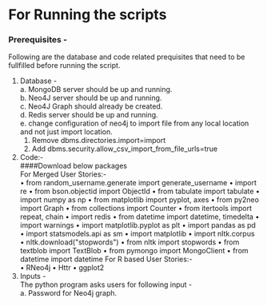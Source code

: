 # For Running the scripts

### Prerequisites -
Following are the database and code related prequisites that need to be fullfilled before running the script.  
1.	Database -  
  a. MongoDB server should be up and running.  
  b. Neo4J server should be up and running.  
  c. Neo4J Graph should already be created.  
  d. Redis server should be up and running.  
  e. change configuration of neo4j to import file from any local location and not just import location.  
    1. Remove dbms.directories.import=import  
    2. Add dbms.security.allow_csv_import_from_file_urls=true  
2.	Code:-  
####Download below packages  
For Merged User Stories:-  
• from random_username.generate import generate_username • import re • from bson.objectid import ObjectId • from tabulate import tabulate • import numpy as np • from matplotlib import pyplot, axes • from py2neo import Graph • from collections import Counter • from itertools import repeat, chain • import redis • from datetime import datetime, timedelta • import warnings • import matplotlib.pyplot as plt • import pandas as pd • import statsmodels.api as sm • import matplotlib • import nltk.corpus • nltk.download("stopwords") • from nltk import stopwords • from textblob import TextBlob • from pymongo import MongoClient • from datetime import datetime
For R based User Stories:-  
• RNeo4j • Httr • ggplot2  
3. Inputs -   
The python program asks users for following input -   
a. Password for Neo4j graph.    

